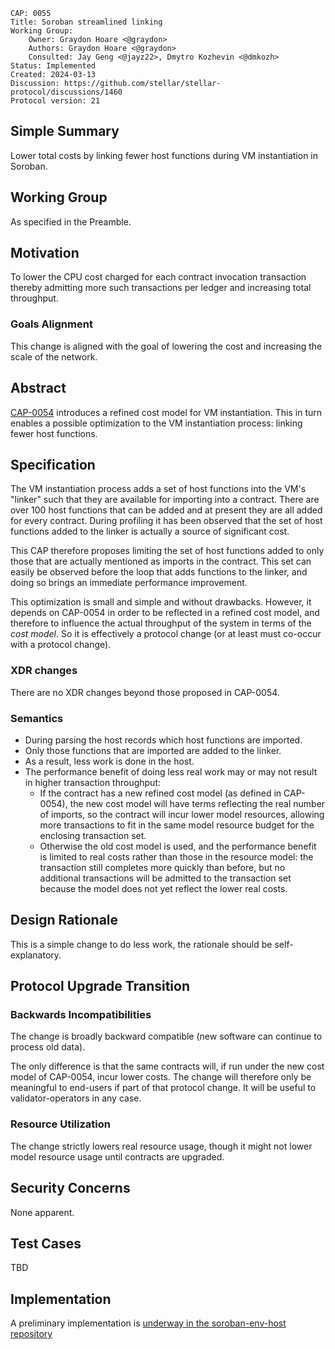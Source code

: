 ```
CAP: 0055
Title: Soroban streamlined linking
Working Group:
    Owner: Graydon Hoare <@graydon>
    Authors: Graydon Hoare <@graydon>
    Consulted: Jay Geng <@jayz22>, Dmytro Kozhevin <@dmkozh>
Status: Implemented
Created: 2024-03-13
Discussion: https://github.com/stellar/stellar-protocol/discussions/1460
Protocol version: 21
```

## Simple Summary

Lower total costs by linking fewer host functions during VM instantiation in Soroban.

## Working Group

As specified in the Preamble.

## Motivation

To lower the CPU cost charged for each contract invocation transaction thereby admitting more such transactions per ledger and increasing total throughput.

### Goals Alignment

This change is aligned with the goal of lowering the cost and increasing the scale of the network.

## Abstract

[CAP-0054](./cap-0054.md) introduces a refined cost model for VM instantiation. This in turn enables a possible optimization to the VM instantiation process: linking fewer host functions.

## Specification

The VM instantiation process adds a set of host functions into the VM's "linker" such that they are available for importing into a contract. There are over 100 host functions that can be added and at present they are all added for every contract. During profiling it has been observed that the set of host functions added to the linker is actually a source of significant cost.

This CAP therefore proposes limiting the set of host functions added to only those that are actually mentioned as imports in the contract. This set can easily be observed before the loop that adds functions to the linker, and doing so brings an immediate performance improvement.

This optimization is small and simple and without drawbacks. However, it depends on CAP-0054 in order to be reflected in a refined cost model, and therefore to influence the actual throughput of the system in terms of the _cost model_. So it is effectively a protocol change (or at least must co-occur with a protocol change).

### XDR changes

There are no XDR changes beyond those proposed in CAP-0054.

### Semantics

  - During parsing the host records which host functions are imported.
  - Only those functions that are imported are added to the linker.
  - As a result, less work is done in the host.
  - The performance benefit of doing less real work may or may not result in higher transaction throughput:
    - If the contract has a new refined cost model (as defined in CAP-0054), the new cost model will have terms reflecting the real number of imports, so the contract will incur lower model resources, allowing more transactions to fit in the same model resource budget for the enclosing transaction set.
    - Otherwise the old cost model is used, and the performance benefit is limited to real costs rather than those in the resource model: the transaction still completes more quickly than before, but no additional transactions will be admitted to the transaction set because the model does not yet reflect the lower real costs.

## Design Rationale

This is a simple change to do less work, the rationale should be self-explanatory.

## Protocol Upgrade Transition

### Backwards Incompatibilities

The change is broadly backward compatible (new software can continue to process old data).

The only difference is that the same contracts will, if run under the new cost model of CAP-0054, incur lower costs. The change will therefore only be meaningful to end-users if part of that protocol change. It will be useful to validator-operators in any case.

### Resource Utilization

The change strictly lowers real resource usage, though it might not lower model resource usage until contracts are upgraded.

## Security Concerns

None apparent.

## Test Cases

TBD

## Implementation

A preliminary implementation is [underway in the soroban-env-host repository](https://github.com/stellar/rs-soroban-env/pull/1359)
